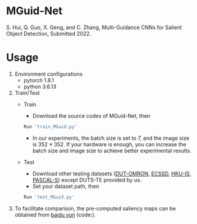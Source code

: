 # MGuid-Net
S. Hui, Q. Guo, X. Geng, and C. Zhang, Multi-Guidance CNNs for Salient Object Detection, Submitted 2022.

# Usage
1. Environment configurations
    * pytorch 1.8.1
    * python 3.6.13
2. Train/Test
    * Train
        * Download the source codes of MGuid-Net, then
        ```python
        Run 'train_MGuid.py'
        ```
        * In our experiments, the batch size is set to 7, and the image size is 352 $\times$ 352. If your hardware is enough, you can increase the batch size and image size to achieve better experimental results.
    * Test
      
        * Download other testing datasets ([DUT-OMRON](http://saliencydetection.net/dut-omron/), [ECSSD](http://www.cse.cuhk.edu.hk/leojia/projects/hsaliency/dataset.html), [HKU-IS](https://i.cs.hku.hk/~gbli/deep_saliency.html), [PASCAL-S](http://www.cbi.gatech.edu/salobj/)) except DUTS-TE provided by us.
        * Set your dataset path, then
        ```python
        Run 'test_MGuid.py'
        ```
3. To facilitate comparison, the pre-computed saliency maps can be obtained from [baidu yun]() (code:).

